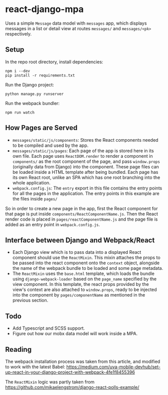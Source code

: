 # react-django-mpa

Uses a simple `Message` data model with `messages` app, which displays messages in a list or detail view at routes `messages/` and `messages/<pk>` respectively. 

## Setup
In the repo root directory, install dependencies:
```
npm i --dev
pip install -r requirements.txt
```

Run the Django project:
```
python manage.py runserver
```

Run the webpack bundler:
```
npm run watch
```

## How Pages are Served

* `messages/static/js/components`: Stores the React components needed to be compiled and used by the app.
* `messages/static/js/pages`: Each page of the app is stored here in its own file. Each page uses `ReactDOM.render` to render a component in `components/` as the root component of the page, and pass `window.props` (originally data from Django) into the component. These page files can be loaded inside a HTML template after being bundled. Each page has its own React root, unlike an SPA which has one root branching into the whole application.
* `webpack.config.js`: The `entry` export in this file contains the entry points for all the pages in the application. The entry points in this example are the files inside `pages/`

So in order to create a new page in the app, first the React component for that page is put inside `components/ReactComponentName.js`. Then the React render code is placed in `pages/reactComponentName.js` and the page file is added as an entry point in `webpack.config.js`.

## Interface between Django and Webpack/React

* Each Django view which is to pass data into a displayed React component should use the `ReactMixin`. This mixin attaches the props to be passed into the react component onto the `context` object, alongside the name of the webpack bundle to be loaded and some page metadata. 
* The `ReactMixin` uses the `base.html` template, which loads the bundle using `django-webpack-loader` based on the `page_name` specified by the view component. In this template, the react props provided by the view's context are also attached to `window.props`, ready to be injected into the component by `pages/componentName` as mentioned in the previous section.

## Todo
* Add Typescript and SCSS support.
* Figure out how our mobx data model will work inside a MPA.


## Reading

The webpack installation process was taken from this article, and modified to work with the latest Babel:
https://medium.com/uva-mobile-devhub/set-up-react-in-your-django-project-with-webpack-4fe1f8455396

The `ReactMixin` logic was partly taken from
https://github.com/mikaelengstrom/django-react-polls-example/

